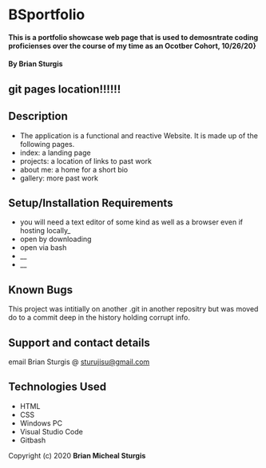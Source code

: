 # BSportfolio

#### This is a portfolio showcase web page that is used to demosntrate coding proficienses over the course of my time as an Ocotber Cohort, 10/26/20}

#### By Brian Sturgis

##  git pages location!!!!!!

## Description

- The application is a functional and reactive Website. It is made up of the following pages.
- index: a landing page 
- projects: a location of links to past work
- about me: a home for a short bio 
- gallery: more past work

## Setup/Installation Requirements

- you will need a text editor of some kind as well as a browser even if hosting locally_
- open by downloading
- open via bash 
- \_\_
- \_\_


## Known Bugs

This project was intitially on another .git in another repositry but was moved do to a commit deep in the history holding corrupt info. 

## Support and contact details

email Brian Sturgis @ <sturujisu@gmail.com>

## Technologies Used

- HTML
- CSS
- Windows PC
- Visual Studio Code
- Gitbash



Copyright (c) 2020 **Brian Micheal Sturgis**
